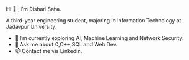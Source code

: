   Hi 👋 , I’m Dishari Saha.
  
  A third-year engineering student, majoring in Information Technology at Jadavpur University.
- 🌱 I’m currently exploring AI, Machine Learning and Network Security.
- 💬 Ask me about C,C++,SQL and Web Dev.
- 📫 Contact me via LinkedIn.


<!---
dishari025/dishari025 is a ✨ special ✨ repository because its `README.md` (this file) appears on your GitHub profile.
You can click the Preview link to take a look at your changes.
--->
